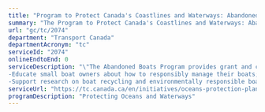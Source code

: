 ```yaml
---
title: "Program to Protect Canada's Coastlines and Waterways: Abandoned Boats Program"
summary: "The Program to Protect Canada's Coastlines and Waterways: Abandoned Boats Program service from Transport Canada is not available end-to-end online, according to the GC Service Inventory."
url: "gc/tc/2074"
department: "Transport Canada"
departmentAcronym: "tc"
serviceId: "2074"
onlineEndtoEnd: 0
serviceDescription: "\"The Abandoned Boats Program provides grant and contribution funding to assist in the removal of abandoned and/or wrecked small boats posing a hazard in Canadian waters. The program also helps to:
-Educate small boat owners about how to responsibly manage their boats; and
-Support research on boat recycling and environmentally responsible boat design\""
serviceUrl: "https://tc.canada.ca/en/initiatives/oceans-protection-plan/improving-marine-safety-through-oceans-protection-plan#toc12"
programDescription: "Protecting Oceans and Waterways"
---
```

